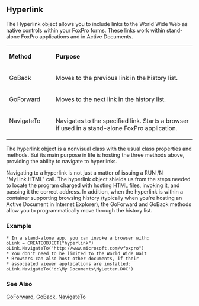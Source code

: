 ## Hyperlink

The Hyperlink object allows you to include links to the World Wide Web as native controls within your FoxPro forms. These links work within stand-alone FoxPro applications and in Active Documents.

<table>
<tr>
  <td width="25%" valign="top">
  <p><b>Method </b></p>
  </td>
  <td width="75%" valign="top">
  <p><b>Purpose</b></p>
  </td>
 </tr>
<tr>
  <td width="25%" valign="top">
  <p>GoBack</p>
  </td>
  <td width="75%" valign="top">
  <p>Moves to the previous link in the history list.</p>
  </td>
 </tr>
<tr>
  <td width="25%" valign="top">
  <p>GoForward</p>
  </td>
  <td width="75%" valign="top">
  <p>Moves to the next link in the history list.</p>
  </td>
 </tr>
<tr>
  <td width="25%" valign="top">
  <p>NavigateTo</p>
  </td>
  <td width="75%" valign="top">
  <p>Navigates to the specified link. Starts a browser if used in a stand-alone FoxPro application.</p>
  </td>
 </tr>
</table>

The hyperlink object is a nonvisual class with the usual class properties and methods. But its main purpose in life is hosting the three methods above, providing the ability to navigate to hyperlinks.

Navigating to a hyperlink is not just a matter of issuing a RUN /N "MyLink.HTML" call. The hyperlink object shields us from the steps needed to locate the program charged with hosting HTML files, invoking it, and passing it the correct address. In addition, when the hyperlink is within a container supporting browsing history (typically when you're hosting an Active Document in Internet Explorer), the GoForward and GoBack methods allow you to programmatically move through the history list. 

### Example

```foxpro
* In a stand-alone app, you can invoke a browser with:
oLink = CREATEOBJECT("hyperlink")
oLink.NavigateTo("http://www.microsoft.com/vfoxpro")
* You don't need to be limited to the World Wide Wait
* Browsers can also host other documents, if their
* associated viewer applications are installed:
oLink.NavigateTo("d:\My Documents\MyLetter.DOC")
```
### See Also

[GoForward](s4g725.md), [GoBack](s4g725.md), [NavigateTo](s4g726.md)